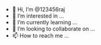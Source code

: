 - 👋 Hi, I’m @123456raj
- 👀 I’m interested in ...
- 🌱 I’m currently learning ...
- 💞️ I’m looking to collaborate on ...
- 📫 How to reach me ...

<!---
123456raj/123456raj is a ✨ special ✨ repository because its `README.md` (this file) appears on your GitHub profile.
You can click the Preview link to take a look at your changes.
--->


